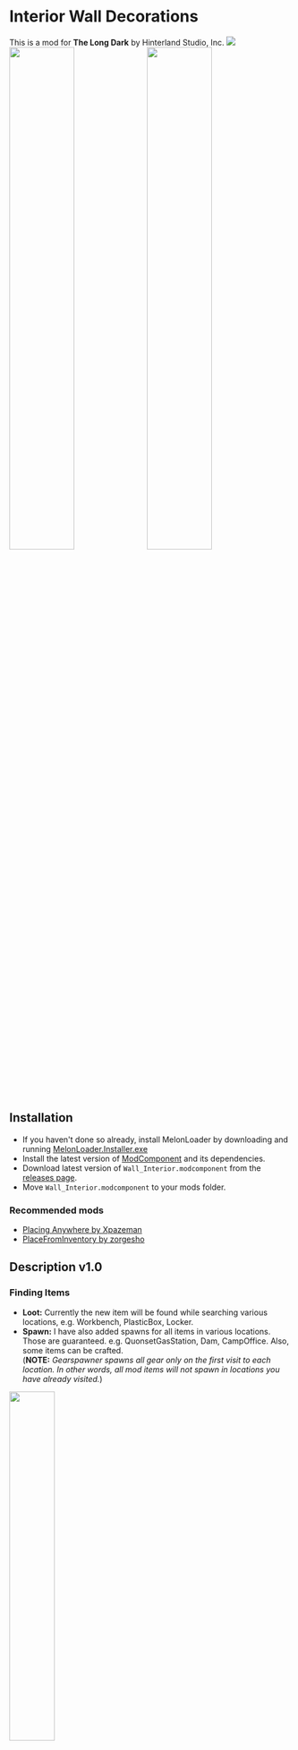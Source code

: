 # Interior Wall Decorations
This is a mod for **The Long Dark** by Hinterland Studio, Inc.
<img src="https://github.com/stmSantana/InteriorWallDecorations/blob/main/Images/Gallery/Gallery.jpg">
<img src="https://github.com/stmSantana/InteriorWallDecorations/blob/main/Images/Gallery/Gallery%20(12).jpg" width="48%"> <img src="https://github.com/stmSantana/InteriorWallDecorations/blob/main/Images/Gallery/Gallery%20(8).jpg" width="48%">

## Installation
* If you haven't done so already, install MelonLoader by downloading and running [MelonLoader.Installer.exe](https://github.com/HerpDerpinstine/MelonLoader/releases/latest/download/MelonLoader.Installer.exe)
* Install the latest version of [ModComponent](https://github.com/ds5678/ModComponent) and its dependencies.
* Download latest version of `Wall_Interior.modcomponent` from the [releases page](https://github.com/stmSantana/InteriorWallDecorations/releases/latest).
* Move `Wall_Interior.modcomponent` to your mods folder.
### Recommended mods
* [Placing Anywhere by Xpazeman](https://github.com/Xpazeman/tld-placing-anywhere)
* [PlaceFromInventory by zorgesho](https://github.com/zorgesho/TheLongDarkMods/tree/master/PlaceFromInventory)

## Description v1.0

### Finding Items
- **Loot:** Currently the new item will be found while searching various locations, e.g. Workbench, PlasticBox, Locker.
- **Spawn:** I have also added spawns for all items in various locations. Those are guaranteed. e.g. QuonsetGasStation, Dam, CampOffice.
Also, some items can be crafted.<br>(**NOTE:** *Gearspawner spawns all gear only on the first visit to each location. In other words, all mod items will not spawn in locations you have already visited.*)
<img src="https://github.com/stmSantana/InteriorWallDecorations/blob/main/Images/Gallery/Gallery%20(10).jpg" width="40%">


### Adding Items
Using the [DeveloperConsole](https://github.com/FINDarkside/TLD-Developer-Console) Items can be manually added to your inventory with the command `add <GearName>`.
(e.g. `add Wallposterch`)
The item is fully integrated into the console and will appear in the auto-complete when pressing tab.

### Gear Name List
[Interior Wall Decorations Wiki](https://github.com/stmSantana/InteriorWallDecorations/wiki)

## Special Thanks
The Long Dark Modding Server (discord)

